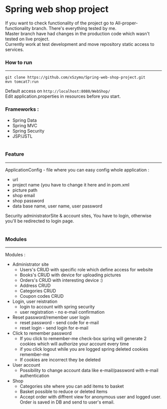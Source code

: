 # Spring web shop project

If you want to check functionality of the project go to All-proper-functionality branch.
There's everything tested by me.<br>
Master branch have had changes in the production code which wasn't tested on live project.<br>
Currently work at test development and move repository static access to services.
<br>

### How to run
-----------------------------------------------------------------------------------------------------------------------
```
git clone https://github.com/xSzymo/Spring-web-shop-project.git
mvn tomcat7:run
```

Default access on ``` http://localhost:8080/WebShop/ ```<br>
Edit application.properties in resources before you start.

### Frameworks :
- Spring Data
- Spring MVC
- Spring Security
- JSP/JSTL 
  <br><br>

### Feature
-----------------------------------------------------------------------------------------------------------------------
ApplicationConfig - file where you can easy config whole application :
 - url
 - project name (you have to change it here and in pom.xml
 - picture path
 - shop email
 - shop password
 - data base name, user name, user password<br>
 
Security administratorSite & account sites, You have to login, otherwise you'll be redirected to login page. <br><br>

### Modules
-----------------------------------------------------------------------------------------------------------------------
Modules : 
  - Administrator site 
    - Users's CRUD with specific role which define access for website
    - Books's CRUD with device for uploading pictures
    - Orders's CRUD with interesting device :) 
    - Address CRUD
    - Categories CRUD
    - Coupon codes CRUD 
  - Login, user reistration 
    - login to account with spring security
    - user registration - no e-mail confirmation
  - Reset password/remember user login
    - reset password - send code for e-mail 
    - reset login - send login for e-mail
  - Click to remember password 
    - If you click to remember-me check-box spring will generate 2 cookies which will authorize your account every time
    - if you click logout while you are logged spring deleted cookies remember-me
    - If cookies are incorrect they be deleted
  - User account 
    - Possibility to change account data like e-mail/password with e-mail authentication 
  - Shop
    - Categories site where you can add items to basket
    - Basket possible to reduce or deleted items 
    - Accept order with diffrent view for anonymous user and logged user. Order is saved in DB and send to user's email.
    <br><br>
  

